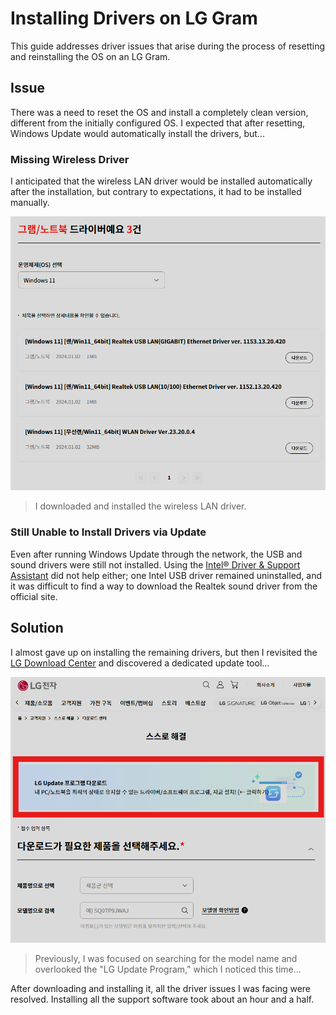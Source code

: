 # Installing Drivers on LG Gram

This guide addresses driver issues that arise during the process of resetting and reinstalling the OS on an LG Gram.

## Issue

There was a need to reset the OS and install a completely clean version, different from the initially configured OS. I expected that after resetting, Windows Update would automatically install the drivers, but...

### Missing Wireless Driver

I anticipated that the wireless LAN driver would be installed automatically after the installation, but contrary to expectations, it had to be installed manually.

![Wireless LAN Driver List](/static/resources/install-driver-for-lg-gram-20240826221737828.png)

> I downloaded and installed the wireless LAN driver.

### Still Unable to Install Drivers via Update

Even after running Windows Update through the network, the USB and sound drivers were still not installed. Using the [Intel® Driver & Support Assistant](https://www.intel.co.kr/content/www/kr/ko/support/detect.html) did not help either; one Intel USB driver remained uninstalled, and it was difficult to find a way to download the Realtek sound driver from the official site.

## Solution

I almost gave up on installing the remaining drivers, but then I revisited the [LG Download Center](https://www.lge.co.kr/support/product-manuals) and discovered a dedicated update tool...

![Download Center Screen](/static/resources/install-driver-for-lg-gram-20240826222611325.png)

> Previously, I was focused on searching for the model name and overlooked the "LG Update Program," which I noticed this time...

After downloading and installing it, all the driver issues I was facing were resolved. Installing all the support software took about an hour and a half.
